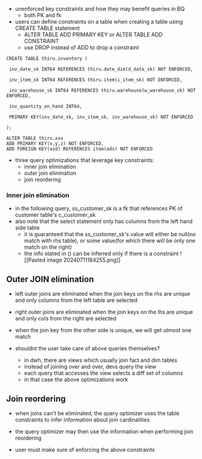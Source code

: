 - unenforced key constraints and how they may benefit queries in BQ
	- both PK and fk
- users can define constraints on a table when creating a table using CREATE TABLE statement
	- ALTER TABLE ADD PRIMARY KEY or ALTER TABLE ADD CONSTRAINT
	- use DROP instead of ADD to drop a constraint
```
CREATE TABLE thiru.inventory (

 inv_date_sk INT64 REFERENCES thiru.date_dim(d_date_sk) NOT ENFORCED,

 inv_item_sk INT64 REFERENCES thiru.item(i_item_sk) NOT ENFORCED,

 inv_warehouse_sk INT64 REFERENCES thiru.warehouse(w_warehouse_sk) NOT ENFORCED,

 inv_quantity_on_hand INT64,

 PRIMARY KEY(inv_date_sk, inv_item_sk, inv_warehouse_sk) NOT ENFORCED

);
```
```
ALTER TABLE thiru.xxx
ADD PRIMARY KEY(x,y,z) NOT ENFORCED,
ADD FOREIGN KEY(asd) REFERENCES item(ads) NOT ENFORCED
```
- three query optimizations that leverage key constraints:
	- inner join elimination
	- outer join elimination
	- join reordering
### Inner join elimination
- in the following query, ss_customer_sk is a fk that references PK of customer table's c_customer_sk
- also note that the select statement only has columns from the left hand side table
	- it is guaranteed that the ss_customer_sk's value will either be null(no match with rhs table), or some value(for which there will be only one match on the right)
	- the info stated in () can be inferred only if there is a constraint
![[Pasted image 20240711184255.png]]

## Outer JOIN elimination
- left outer joins are eliminated when the join keys on the rhs are unique and only columns from the left table are selected
- right outer joins are eliminated when the join keys on the lhs are unique and only cols from the right are selected
- when the join key from the other side is unique, we will get utmost one match

- shouldnt the user take care of above queries themselves?
	- in dwh, there are views which usually join fact and dim tables
	- instead of joining over and over, devs query the view
	- each query that accesses the view selects a diff set of columns
	- in that case the above optimizations work

## Join reordering
- when joins can't be eliminated, the query optimizer uses the table constraints to infer information about join cardinalities
- the query optimizer may then use the information when performing join reordering

- user must make sure of enforcing the above constraints